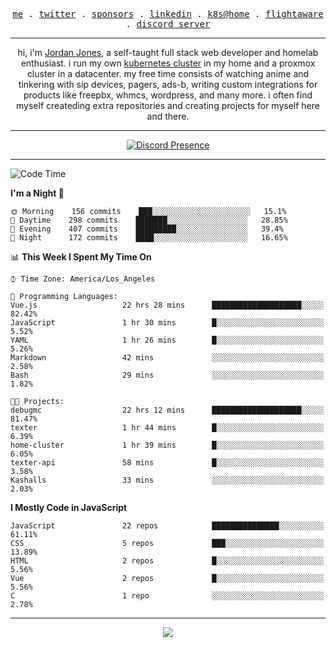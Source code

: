 <p align="center">
  <samp>
    <a href="https://jordanjones.org/">me</a> .
    <a href="https://twitter.com/kashalls">twitter</a> .
    <a href="https://github.com/sponsors/kashalls">sponsors</a> .
    <a href="https://linkedin.com/in/jordpjones">linkedin</a> .
    <a href="https://github.com/kashalls/home-cluster">k8s@home</a> .
    <a href="https://flightaware.com/adsb/stats/user/kashalls">flightaware</a> .
    <a href="https://discord.gg/ctgrp8k">discord server</a>
  </samp>
</p>

---

<p align="center">hi, i'm <a href="https://jordanjones.org/">Jordan Jones</a>, a self-taught full stack web developer and homelab enthusiast. i run my own <a href="https://github.com/kashalls/home-cluster">kubernetes cluster</a> in my home and a proxmox cluster in a datacenter. my free time consists of watching anime and tinkering with sip devices, pagers, ads-b, writing custom integrations for products like freepbx, whmcs, wordpress, and many more. i often find myself createding extra repositories and creating projects for myself here and there. </p>

---
<div align="center">

[![Discord Presence](https://lanyard.cnrad.dev/api/201077739589992448)](https://discord.com/users/201077739589992448)

</div>

---

<!--START_SECTION:waka-->
![Code Time](http://img.shields.io/badge/Code%20Time-1%2C027%20hrs%2045%20mins-blue)

**I'm a Night 🦉** 

```text
🌞 Morning    156 commits    ███░░░░░░░░░░░░░░░░░░░░░░   15.1% 
🌆 Daytime    298 commits    ███████░░░░░░░░░░░░░░░░░░   28.85% 
🌃 Evening    407 commits    █████████░░░░░░░░░░░░░░░░   39.4% 
🌙 Night      172 commits    ████░░░░░░░░░░░░░░░░░░░░░   16.65%

```


📊 **This Week I Spent My Time On** 

```text
⌚︎ Time Zone: America/Los_Angeles

💬 Programming Languages: 
Vue.js                   22 hrs 28 mins      ████████████████████░░░░░   82.42% 
JavaScript               1 hr 30 mins        █░░░░░░░░░░░░░░░░░░░░░░░░   5.52% 
YAML                     1 hr 26 mins        █░░░░░░░░░░░░░░░░░░░░░░░░   5.26% 
Markdown                 42 mins             ░░░░░░░░░░░░░░░░░░░░░░░░░   2.58% 
Bash                     29 mins             ░░░░░░░░░░░░░░░░░░░░░░░░░   1.82%

🐱‍💻 Projects: 
debugmc                  22 hrs 12 mins      ████████████████████░░░░░   81.47% 
texter                   1 hr 44 mins        █░░░░░░░░░░░░░░░░░░░░░░░░   6.39% 
home-cluster             1 hr 39 mins        █░░░░░░░░░░░░░░░░░░░░░░░░   6.05% 
texter-api               58 mins             █░░░░░░░░░░░░░░░░░░░░░░░░   3.58% 
Kashalls                 33 mins             ░░░░░░░░░░░░░░░░░░░░░░░░░   2.03%

```

**I Mostly Code in JavaScript** 

```text
JavaScript               22 repos            ███████████████░░░░░░░░░░   61.11% 
CSS                      5 repos             ███░░░░░░░░░░░░░░░░░░░░░░   13.89% 
HTML                     2 repos             █░░░░░░░░░░░░░░░░░░░░░░░░   5.56% 
Vue                      2 repos             █░░░░░░░░░░░░░░░░░░░░░░░░   5.56% 
C                        1 repo              ░░░░░░░░░░░░░░░░░░░░░░░░░   2.78%

```



<!--END_SECTION:waka-->

---

<p align="center">
  <a href="https://github.com/sponsors/kashalls">
    <img src='https://cdn.jsdelivr.net/gh/kashalls/kashalls/sponsors/sponsors.svg'/>
  </a>
</p>
